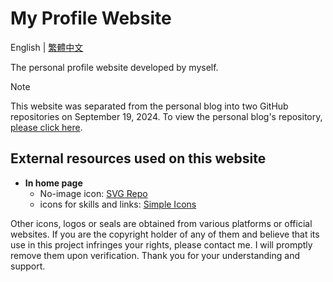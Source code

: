 # My Profile Website
English | [繁體中文](./README-zht.md)

The personal profile website developed by myself.

> [!NOTE] 
> This website was separated from the personal blog into two GitHub repositories on September 19, 2024. To view the personal blog's repository, [please click here](https://github.com/BlueBoy247/blog).

## External resources used on this website
* **In home page**
    * No-image icon: [SVG Repo](https://www.svgrepo.com/svg/340721/no-image)
    * icons for skills and links: [Simple Icons](https://simpleicons.org/)

Other icons, logos or seals are obtained from various platforms or official websites. If you are the copyright holder of any of them and believe that its use in this project infringes your rights, please contact me. I will promptly remove them upon verification. Thank you for your understanding and support.
